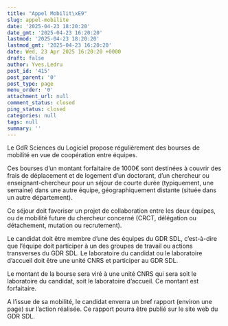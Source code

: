 ```yaml
---
title: "Appel Mobilit\xE9"
slug: appel-mobilite
date: '2025-04-23 18:20:20'
date_gmt: '2025-04-23 16:20:20'
lastmod: '2025-04-23 18:20:20'
lastmod_gmt: '2025-04-23 16:20:20'
date: Wed, 23 Apr 2025 16:20:20 +0000
draft: false
author: Yves.Ledru
post_id: '415'
post_parent: '0'
post_type: page
menu_order: '0'
attachment_url: null
comment_status: closed
ping_status: closed
categories: null
tags: null
summary: ''
---
```


Le GdR Sciences du Logiciel propose régulièrement des bourses de mobilité en vue de coopération entre équipes.

Ces bourses d’un montant forfaitaire de 1000€ sont destinées à couvrir des frais de déplacement et de logement d’un doctorant, d’un chercheur ou enseignant-chercheur pour un séjour de courte durée (typiquement, une semaine) dans une autre équipe, géographiquement distante (située dans un autre département).

Ce séjour doit favoriser un projet de collaboration entre les deux équipes, ou de mobilité future du chercheur concerné (CRCT, délégation ou détachement, mutation ou recrutement).

Le candidat doit être membre d’une des équipes du GDR SDL, c’est-à-dire que l’équipe doit participer à un des groupes de travail ou actions transverses du GDR SDL. Le laboratoire du candidat ou le laboratoire d’accueil doit être une unité CNRS et participer au GDR SDL.

Le montant de la bourse sera viré à une unité CNRS qui sera soit le laboratoire du candidat, soit le laboratoire d’accueil. Ce montant est forfaitaire.

A l’issue de sa mobilité, le candidat enverra un bref rapport (environ une page) sur l’action réalisée. Ce rapport pourra être publié sur le site web du GDR SDL.
